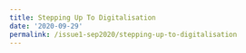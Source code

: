 ```yaml
---
title: Stepping Up To Digitalisation
date: '2020-09-29'
permalink: /issue1-sep2020/stepping-up-to-digitalisation
---
```





